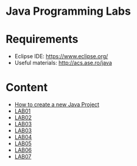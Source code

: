 # Java Programming Labs

# Requirements
- Eclipse IDE: https://www.eclipse.org/
- Useful materials: http://acs.ase.ro/java

# Content
- [How to create a new Java Project]()
- [LAB01]()
- [LAB02]()
- [LAB03]()
- [LAB03]()
- [LAB04]()
- [LAB05]()
- [LAB06]()
- [LAB07]()